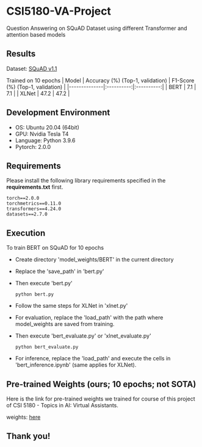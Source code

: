 # CSI5180-VA-Project
Question Answering on SQuAD Dataset using different Transformer and attention based models 

## Results
Dataset: [SQuAD v1.1](https://rajpurkar.github.io/SQuAD-explorer/)

Trained on 10 epochs
| Model | Accuracy (%) (Top-1, validation) | F1-Score (%) (Top-1, validation) |
|--------------|:----------:|:----------:|
| BERT | 7.1 | 7.1 | 
| XLNet | 47.2 | 47.2 |

## Development Environment
- OS: Ubuntu 20.04 (64bit)
- GPU: Nvidia Tesla T4
- Language: Python 3.9.6
- Pytorch: 2.0.0

## Requirements

Please install the following library requirements specified in the **requirements.txt** first.

    torch==2.0.0
    torchmetrics==0.11.0
    transformers==4.24.0
    datasets==2.7.0

## Execution

To train BERT on SQuAD for 10 epochs
- Create directory 'model_weights/BERT' in the current directory
- Replace the 'save_path' in 'bert.py'
- Then execute 'bert.py'

      python bert.py
- Follow the same steps for XLNet in 'xlnet.py'
- For evaluation, replace the 'load_path' with the path where model_weights are saved from training.
- Then execute 'bert_evaluate.py' or 'xlnet_evaluate.py'
      
      python bert_evaluate.py
 
 - For inference, replace the 'load_path' and execute the cells in 'bert_inference.ipynb' (same applies for XLNet).
 
 ## Pre-trained Weights (ours; 10 epochs; not SOTA)
 
 Here is the link for pre-trained weights we trained for course of this project of CSI 5180 - Topics in AI: Virtual Assistants.
 
 weights: [here](https://drive.google.com/drive/folders/16-IxLWkIn9zqk5yQLtsfAP2m0yvhLxLP?usp=share_link)
 
 ## Thank you!
